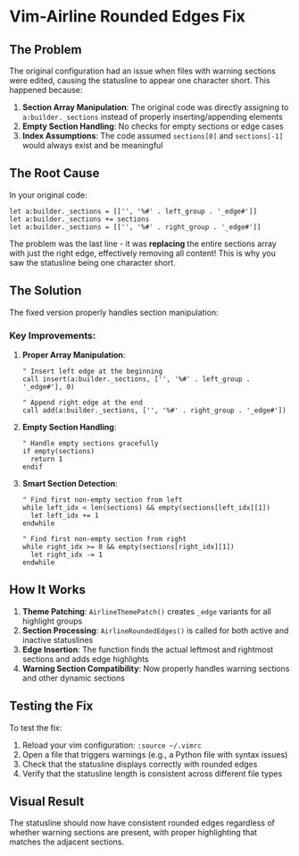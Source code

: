 # Vim-Airline Rounded Edges Fix

## The Problem

The original configuration had an issue when files with warning sections were edited, causing the statusline to appear one character short. This happened because:

1. **Section Array Manipulation**: The original code was directly assigning to `a:builder._sections` instead of properly inserting/appending elements
2. **Empty Section Handling**: No checks for empty sections or edge cases
3. **Index Assumptions**: The code assumed `sections[0]` and `sections[-1]` would always exist and be meaningful

## The Root Cause

In your original code:
```vim
let a:builder._sections = [['', '%#' . left_group . '_edge#']]
let a:builder._sections += sections
let a:builder._sections = [['', '%#' . right_group . '_edge#']]
```

The problem was the last line - it was **replacing** the entire sections array with just the right edge, effectively removing all content! This is why you saw the statusline being one character short.

## The Solution

The fixed version properly handles section manipulation:

### Key Improvements:

1. **Proper Array Manipulation**:
   ```vim
   " Insert left edge at the beginning
   call insert(a:builder._sections, ['', '%#' . left_group . '_edge#'], 0)
   
   " Append right edge at the end
   call add(a:builder._sections, ['', '%#' . right_group . '_edge#'])
   ```

2. **Empty Section Handling**:
   ```vim
   " Handle empty sections gracefully
   if empty(sections)
     return 1
   endif
   ```

3. **Smart Section Detection**:
   ```vim
   " Find first non-empty section from left
   while left_idx < len(sections) && empty(sections[left_idx][1])
     let left_idx += 1
   endwhile
   
   " Find first non-empty section from right
   while right_idx >= 0 && empty(sections[right_idx][1])
     let right_idx -= 1
   endwhile
   ```

## How It Works

1. **Theme Patching**: `AirlineThemePatch()` creates `_edge` variants for all highlight groups
2. **Section Processing**: `AirlineRoundedEdges()` is called for both active and inactive statuslines
3. **Edge Insertion**: The function finds the actual leftmost and rightmost sections and adds edge highlights
4. **Warning Section Compatibility**: Now properly handles warning sections and other dynamic sections

## Testing the Fix

To test the fix:

1. Reload your vim configuration: `:source ~/.vimrc`
2. Open a file that triggers warnings (e.g., a Python file with syntax issues)
3. Check that the statusline displays correctly with rounded edges
4. Verify that the statusline length is consistent across different file types

## Visual Result

The statusline should now have consistent rounded edges regardless of whether warning sections are present, with proper highlighting that matches the adjacent sections.
